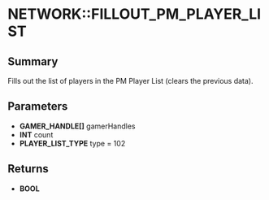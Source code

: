 # NETWORK::FILLOUT_PM_PLAYER_LIST

## Summary
Fills out the list of players in the PM Player List (clears the previous data).

## Parameters
* **GAMER_HANDLE[]** gamerHandles
* **INT** count
* **PLAYER_LIST_TYPE** type = 102

## Returns
* **BOOL**